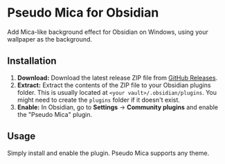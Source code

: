 # Pseudo Mica for Obsidian

Add Mica-like background effect for Obsidian on Windows, using your wallpaper as the background.

## Installation

1. **Download:** Download the latest release ZIP file from [GitHub Releases](https://github.com/aaaaalexis/obsidian-pseudo-mica/releases).
2. **Extract:** Extract the contents of the ZIP file to your Obsidian plugins folder. This is usually located at `<your vault>/.obsidian/plugins`. You might need to create the `plugins` folder if it doesn't exist.
3. **Enable:** In Obsidian, go to **Settings** -> **Community plugins** and enable the "Pseudo Mica" plugin.

## Usage

Simply install and enable the plugin. Pseudo Mica supports any theme.
